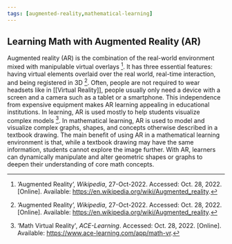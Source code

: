 ```yaml
---
tags: [augmented-reality,mathematical-learning]
---
```


## Learning Math with Augmented Reality (AR)

Augmented reality (AR) is the combination of the real-world environment mixed with manipulable virtual overlays [^1]. It has three essential features: having virtual elements overlaid over the real world, real-time interaction, and being registered in 3D [^1]. Often, people are not required to wear headsets like in [[Virtual Reality]], people usually only need a device with a screen and a camera such as a tablet or a smartphone.  This independence from expensive equipment makes AR learning appealing in educational institutions. In learning, AR is used mostly to help students visualize complex models [^2]. In mathematical learning, AR is used to model and visualize complex graphs, shapes, and concepts otherwise described in a textbook drawing. The main benefit of using AR in a mathematical learning environment is that, while a textbook drawing may have the same information, students cannot explore the image further.  With AR, learners can dynamically manipulate and alter geometric shapes or graphs to deepen their understanding of core math concepts.

[^1]: ‘Augmented Reality‘, _Wikipedia_, 27-Oct-2022. Accessed: Oct. 28, 2022. [Online]. Available: https://en.wikipedia.org/wiki/Augmented_reality.
[^2]: ‘Math Virtual Reality', _ACE-Learning_. Accessed: Oct. 28, 2022. [Online]. Available: https://www.ace-learning.com/app/math-vr.